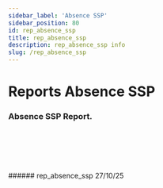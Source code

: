 ```yaml
---
sidebar_label: 'Absence SSP'
sidebar_position: 80
id: rep_absence_ssp
title: rep_absence_ssp
description: rep_absence_ssp info
slug: /rep_absence_ssp
---
```


# Reports Absence SSP

### Absence SSP Report.


 
<br/>
<br/>
<br/>
<br/>
<br/>
###### rep_absence_ssp 27/10/25